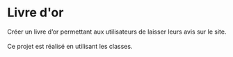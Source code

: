 # Livre d'or
Créer un livre d’or permettant aux utilisateurs de laisser leurs avis sur le site.
<br><br>
Ce projet est réalisé en utilisant les classes.
